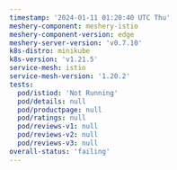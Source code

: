 ```yaml
---
timestamp: '2024-01-11 01:20:40 UTC Thu'
meshery-component: meshery-istio
meshery-component-version: edge
meshery-server-version: 'v0.7.10'
k8s-distro: minikube
k8s-version: 'v1.21.5'
service-mesh: istio
service-mesh-version: '1.20.2'
tests:
  pod/istiod: 'Not Running'
  pod/details: null
  pod/productpage: null
  pod/ratings: null
  pod/reviews-v1: null
  pod/reviews-v2: null
  pod/reviews-v3: null
overall-status: 'failing'
---
```

